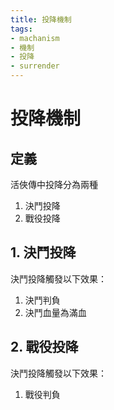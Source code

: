 ```yaml
---
title: 投降機制
tags:
- machanism
- 機制
- 投降
- surrender
---
```


# 投降機制
## 定義
活俠傳中投降分為兩種
1. 決鬥投降
2. 戰役投降

##  1. 決鬥投降
決鬥投降觸發以下效果：
1. 決鬥判負
2. 決鬥血量為滿血

## 2. 戰役投降
決鬥投降觸發以下效果：
1. 戰役判負